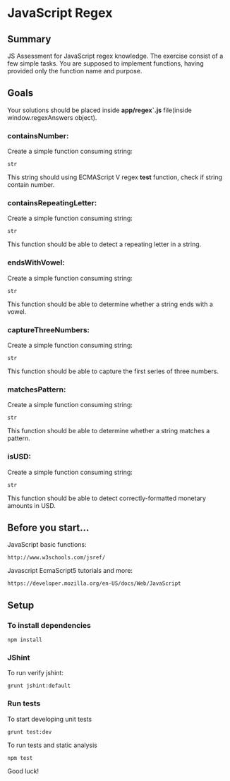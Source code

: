 # JavaScript Regex

## Summary

JS Assessment for JavaScript regex knowledge. The exercise consist of a few simple tasks. You are supposed to implement functions, having provided 
only the function name and purpose.

## Goals

Your solutions should be placed inside **app/regex`.js** file(inside window.regexAnswers object).

### containsNumber:

Create a simple function consuming string:

    str
    
This string should using ECMAScript V regex **test** function, check if string contain number.

### containsRepeatingLetter:

Create a simple function consuming string:

    str
    
This function should be able to detect a repeating letter in a string.

### endsWithVowel:

Create a simple function consuming string:

    str

This function should be able to determine whether a string ends with a vowel.

### captureThreeNumbers:

Create a simple function consuming string:

    str

This function should be able to capture the first series of three numbers.

### matchesPattern:

Create a simple function consuming string:
 
    str
 
This function should be able to determine whether a string matches a pattern.

### isUSD:

Create a simple function consuming string:
 
    str
 
This function should be able to detect correctly-formatted monetary amounts in USD.


## Before you start...

JavaScript basic functions:

    http://www.w3schools.com/jsref/
    
Javascript EcmaScript5 tutorials and more:

    https://developer.mozilla.org/en-US/docs/Web/JavaScript

## Setup

### To install dependencies

    npm install

### JShint

To run verify jshint:

    grunt jshint:default

### Run tests

To start developing unit tests

    grunt test:dev
 
To run tests and static analysis

    npm test

Good luck!
 

